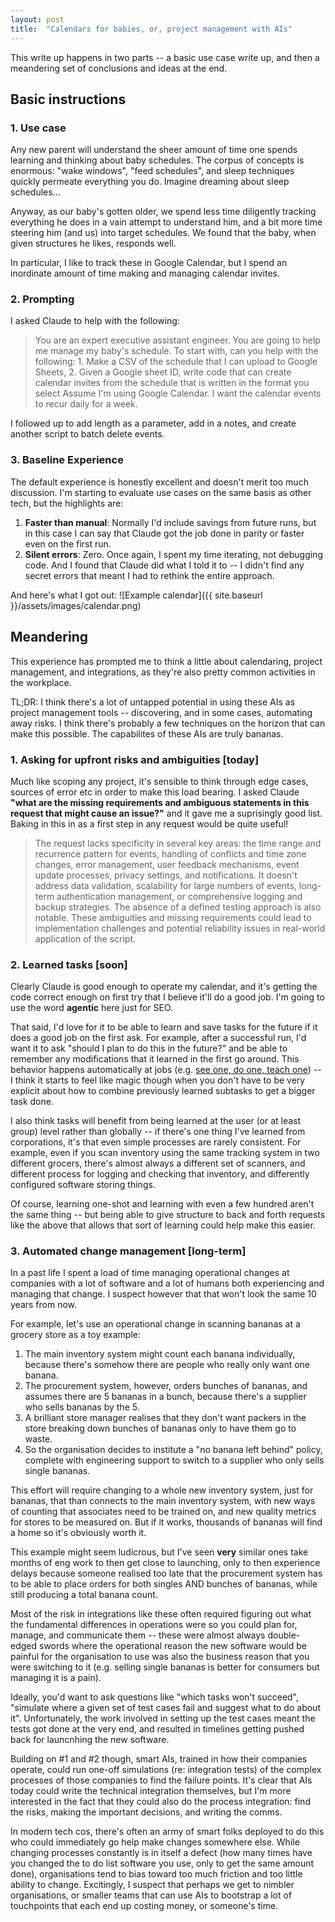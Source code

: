 ```yaml
---
layout: post
title:  "Calendars for babies, or, project management with AIs"
---
```


This write up happens in two parts -- a basic use case write up, and then a meandering set of conclusions and ideas at the end.

## Basic instructions

### 1. Use case
Any new parent will understand the sheer amount of time one spends learning and thinking about baby schedules. The corpus of concepts is enormous: "wake windows", "feed schedules", and sleep techniques quickly permeate everything you do. Imagine dreaming about sleep schedules...

Anyway, as our baby's gotten older, we spend less time diligently tracking everything he does in a vain attempt to understand him, and a bit more time steering him (and us) into target schedules. We found that the baby, when given structures he likes, responds well. 

In particular, I like to track these in Google Calendar, but I spend an inordinate amount of time making and managing calendar invites. 

### 2. Prompting

I asked Claude to help with the following:

> You are an expert executive assistant engineer. You are going to help me manage my baby's schedule. To start with, can you help with the following: 1. Make a CSV of the schedule that I can upload to Google Sheets, 2. Given a Google sheet ID, write code that can create calendar invites from the schedule that is written in the format you select
Assume I'm using Google Calendar. I want the calendar events to recur daily for a week.
>

I followed up to add length as a parameter, add in a notes, and create another script to batch delete events.

### 3. Baseline Experience
The default experience is honestly excellent and doesn't merit too much discussion. I'm starting to evaluate use cases on the same basis as other tech, but the highlights are: 

1. **Faster than manual**: Normally I'd include savings from future runs, but in this case I can say that Claude got the job done in parity or faster even on the first run.
2. **Silent errors**: Zero. Once again, I spent my time iterating, not debugging code. And I found that Claude did what I told it to -- I didn't find any secret errors that meant I had to rethink the entire approach.

And here's what I got out:
![Example calendar]({{ site.baseurl }}/assets/images/calendar.png)

## Meandering
This experience has prompted me to think a little about calendaring, project management, and integrations, as they're also pretty common activities in the workplace.

TL;DR: I think there's a lot of untapped potential in using these AIs as project management tools -- discovering, and in some cases, automating away risks. I think there's probably a few techniques on the horizon that can make this possible. The capabilites of these AIs are truly bananas.

### 1. Asking for upfront risks and ambiguities [today]

Much like scoping any project, it's sensible to think through edge cases, sources of error etc in order to make this load bearing. I asked Claude __"what are the missing requirements and ambiguous statements in this request that might cause an issue?"__ and it gave me a suprisingly good list. Baking in this in as a first step in any request would be quite useful!

> The request lacks specificity in several key areas: the time range and recurrence pattern for events, handling of conflicts and time zone changes, error management, user feedback mechanisms, event update processes, privacy settings, and notifications. It doesn't address data validation, scalability for large numbers of events, long-term authentication management, or comprehensive logging and backup strategies. The absence of a defined testing approach is also notable. These ambiguities and missing requirements could lead to implementation challenges and potential reliability issues in real-world application of the script.

### 2. Learned tasks [soon]

Clearly Claude is good enough to operate my calendar, and it's getting the code correct enough on first try that I believe it'll do a good job. I'm going to use the word __agentic__ here just for SEO. 

That said, I'd love for it to be able to learn and save tasks for the future if it does a good job on the first ask. For example, after a successful run, I'd want it to ask "should I plan to do this in the future?" and be able to remember any modifications that it learned in the first go around. This behavior happens automatically at jobs (e.g. [see one, do one, teach one](https://www.ncbi.nlm.nih.gov/pmc/articles/PMC9258902/)) -- I think it starts to feel like magic though when you don't have to be very explicit about how to combine previously learned subtasks to get a bigger task done. 

I also think tasks will benefit from being learned at the user (or at least group) level rather than globally -- if there's one thing I've learned from corporations, it's that even simple processes are rarely consistent. For example, even if you scan inventory using the same tracking system in two different grocers, there's almost always a different set of scanners, and different process for logging and checking that inventory, and differently configured software storing things. 

Of course, learning one-shot and learning with even a few hundred aren't the same thing -- but being able to give structure to back and forth requests like the above that allows that sort of learning could help make this easier.

### 3. Automated change management [long-term]

In a past life I spent a load of time managing operational changes at companies with a lot of software and a lot of humans both experiencing and managing that change. I suspect however that that won't look the same 10 years from now.

For example, let's use an operational change in scanning bananas at a grocery store as a toy example:
1. The main inventory system might count each banana individually, because there's somehow there are people who really only want one banana. 
2. The procurement system, however, orders bunches of bananas, and assumes there are 5 bananas in a bunch, because there's a supplier who sells bananas by the 5. 
3. A brilliant store manager realises that they don't want packers in the store breaking down bunches of bananas only to have them go to waste.
4. So the organisation decides to institute a "no banana left behind" policy, complete with engineering support to switch to a supplier who only sells single bananas. 

This effort will require changing to a whole new inventory system, just for bananas, that than connects to the main inventory system, with new ways of counting that associates need to be trained on, and new quality metrics for stores to be measured on. But if it works, thousands of bananas will find a home so it's obviously worth it.

This example might seem ludicrous, but I've seen __very__ similar ones take months of eng work to then get close to launching, only to then experience delays because someone realised too late that the procurement system has to be able to place orders for both singles AND bunches of bananas, while still producing a total banana count.

Most of the risk in integrations like these often required figuring out what the fundamental differences in operations were so you could plan for, manage, and communicate them -- these were almost always double-edged swords where the operational reason the new software would be painful for the organisation to use was also the business reason that you were switching to it (e.g. selling single bananas is better for consumers but managing it is a pain).

Ideally, you'd want to ask questions like "which tasks won't succeed", "simulate where a given set of test cases fail and suggest what to do about it". Unfortunately, the work involved in setting up the test cases meant the tests got done at the very end, and resulted in timelines getting pushed back for launcnhing the new software.

Building on #1 and #2 though, smart AIs, trained in how their companies operate, could run one-off simulations (re: integration tests) of the complex processes of those companies to find the failure points. It's clear that AIs today could write the technical integration themselves, but I'm more interested in the fact that they could also do the process integration: find the risks, making the important decisions, and writing the comms. 

In modern tech cos, there's often an army of smart folks deployed to do this who could immediately go help make changes somewhere else. While changing processes constantly is in itself a defect (how many times have you changed the to do list software you use, only to get the same amount done), organisations tend to bias toward too much friction and too little ability to change. Excitingly, I suspect that perhaps we get to nimbler organisations, or smaller teams that can use AIs to bootstrap a lot of touchpoints that each end up costing money, or someone's time.